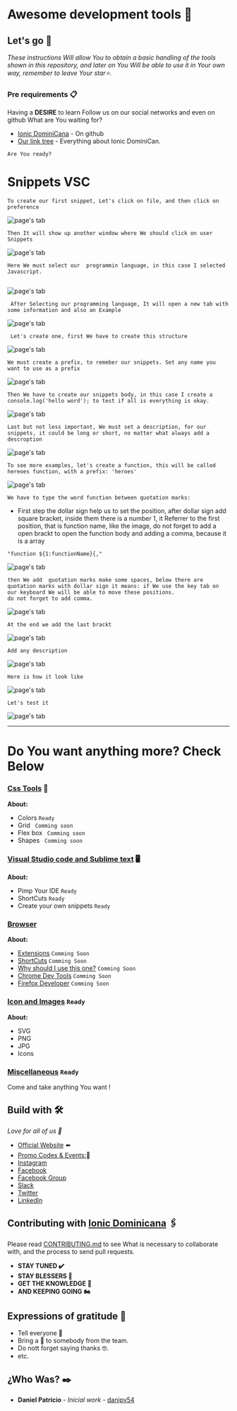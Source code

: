 # Awesome development tools  📌


## Let's go 🚀

_These instructions Will allow You to obtain a basic handling of the tools shown in this repository, and later on You Will be able to use it in Your own way, remember to leave Your star⭐._




### Pre requirements 📋



  Having a **DESIRE** to learn 
  Follow us on our social networks and even on github What are You waiting for?

* [Ionic DominiCana](https://github.com/ionicdominiCana) - On github
* [Our link tree](https://www.sublimetext.com/3) - Everything about Ionic DominiCan.

```
Are You ready?
```


#   Snippets VSC

````
To create our first snippet, Let's click on file, and then click on preference
````

![page's tab](https://github.com/ionicdominicana/Awesome-development-tools/blob/main/ides-tools/img/1.png)
````
Then It will show up another window where We should click on user Snippets 
````


![page's tab](https://github.com/ionicdominicana/Awesome-development-tools/blob/main/ides-tools/img/2.png)

````
Here We must select our  programmin language, in this case I selected Javascript.
 
 ````
![page's tab](https://github.com/ionicdominicana/Awesome-development-tools/blob/main/ides-tools/img/3.png)


````  After Selecting our programming language, It will open a new tab with some information and also an Example  ```` 


![page's tab](https://github.com/ionicdominicana/Awesome-development-tools/blob/main/ides-tools/img/4.png)

```
 Let's create one, first We have to create this structure
```
![page's tab](https://github.com/ionicdominicana/Awesome-development-tools/blob/main/ides-tools/img/5.png)

```` 
We must create a prefix, to remeber our snippets. Set any name you want to use as a prefix
````
![page's tab](https://github.com/ionicdominicana/Awesome-development-tools/blob/main/ides-tools/img/15.png)

````
Then We have to create our snippets body, in this case I create a console.log('hello word'); to test if all is everything is okay. 
````
![page's tab](https://github.com/ionicdominicana/Awesome-development-tools/blob/main/ides-tools/img/6.png)

````
Last but not less important, We must set a description, for our snippets, it could be long or short, no matter what always add a descroption
````
![page's tab](https://github.com/ionicdominicana/Awesome-development-tools/blob/main/ides-tools/img/7.png)

````
To see more examples, let's create a function, this will be called hereoes function, with a prefix: 'heroes'
````
![page's tab](https://github.com/ionicdominicana/Awesome-development-tools/blob/main/ides-tools/img/8.png)

```` 
We have to type the word function between quotation marks:
````
* First step
the dollar sign help us to set the position, after dollar sign add square bracket, inside them there is a number 1, it Referrer to the first position, that is function name, like the image, do not forget to add a open brackt to open the function body and adding a comma, because it is a array
```
"function ${1:functionName}{," 
``` 
![page's tab](https://github.com/ionicdominicana/Awesome-development-tools/blob/main/ides-tools/img/9.png)

```` 
then We add  quotation marks make some spaces, below there are quotation marks with dollar sign it means: if We use the key tab on our keyboard We will be able to move these positions. 
do not forget to add comma.
````
![page's tab](https://github.com/ionicdominicana/Awesome-development-tools/blob/main/ides-tools/img/10.png)

````
At the end we add the last brackt
````
![page's tab](https://github.com/ionicdominicana/Awesome-development-tools/blob/main/ides-tools/img/11.png)

```` 
Add any description 
````
![page's tab](https://github.com/ionicdominicana/Awesome-development-tools/blob/main/ides-tools/img/13.png)

```` 
Here is how it look like
````
![page's tab](https://github.com/ionicdominicana/Awesome-development-tools/blob/main/ides-tools/img/14.png)


```` 
Let's test it
````
![page's tab](https://github.com/ionicdominicana/Awesome-development-tools/blob/main/ides-tools/img/15.gif)




*************************************

# Do You want anything more? Check Below 


### [Css Tools](https://github.com/ionicdominicana/Awesome-development-tools/blob/main/css-Tools/CssTools.md) 🎨 

**About:**
 
* Colors ``Ready``
* Grid `` Comming soon``
* Flex box `` Comming soon``
* Shapes `` Comming soon``

### [Visual Studio code and Sublime text](https://github.com/ionicdominicana/Awesome-development-tools/blob/main/ides-tools/ides.md) 🖥️

**About:** 
          
* Pimp Your IDE ``Ready``
* ShortCuts   ``Ready``
* Create your own snippets   ``Ready``




### [Browser](https://github.com/ionicdominicana/Awesome-development-tools/blob/main/Browsers/browsers.md) 

**About:**
* [Extensions]()  ``Comming Soon``
* [ShortCuts]()  ``Comming Soon``
* [Why should I use this one?]()  ``Comming Soon``
* [Chrome Dev Tools]() ``Comming Soon``
* [Firefox Developer]() ``Comming Soon``


### [Icon and Images](https://github.com/ionicdominicana/Awesome-development-tools/blob/main/css-Tools/CssTools.md) ``Ready``

**About:**
* SVG  
* PNG
* JPG 
* Icons  

### [Miscellaneous](https://github.com/ionicdominicana/Awesome-development-tools/blob/main/miscellaneous/miscellaneous.md)  ````Ready ````
Come and take anything You want !

## Build with  🛠️

_Love for all of us 🥰_



* [Official Website](https://ionicdominicana.com) ⬅️
* [Promo Codes & Events:](https://ionicdominicana.com)🎁
* [Instagram](https://www.instagram.com/ionicdominicana/)   
* [Facebook](https://www.facebook.com/IonicDominican/) 
* [Facebook Group](https://www.facebook.com/groups/ionicdominican) 
* [Slack](https://bit.ly/3nLfesW) 
* [Twitter](https://twitter.com/ionicdominican) 
* [LinkedIn](https://www.linkedin.com/groups/8873923/) 


## Contributing with [Ionic Dominicana](https://github.com/ionicdominicana)  🖇️

Please read [CONTRIBUTING.md](https://github.com/ionicdominicana/Dev-sTools//master/CONTRIBUTING.md) to see What is necessary to collaborate with, and the process to send pull requests.

 * **STAY TUNED ✔️**
 * **STAY BLESSERS 👏**
 * **GET  THE KNOWLEDGE 🧠**
 * **AND KEEPING GOING 🏍️**





## Expressions of gratitude 🎁

* Tell everyone 📢
* Bring a 🍺 to somebody from the team. 
* Do nott forget saying thanks 🤓.
* etc.


## ¿Who Was? ✒️



* **Daniel Patricio** - *Inicial work* - [danipv54](https://github.com/danipv54) 
